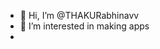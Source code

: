- 👋 Hi, I’m @THAKURabhinavv
- 👀 I’m interested in making apps
-
<!---
THAKURabhinavv/THAKURabhinavv is a ✨ special ✨ repository because its `README.md` (this file) appears on your GitHub profile.
You can click the Preview link to take a look at your changes.
--->
